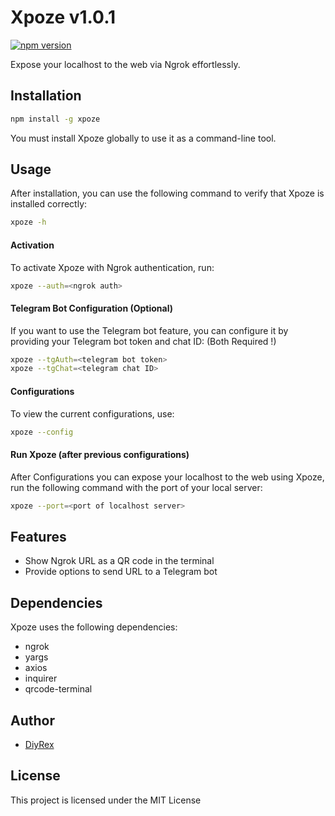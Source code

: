 # Xpoze v1.0.1

[![npm version](https://badge.fury.io/js/xpoze.svg)](https://www.npmjs.com/package/xpoze)

Expose your localhost to the web via Ngrok effortlessly.

## Installation

```bash
npm install -g xpoze
```
You must install Xpoze globally to use it as a command-line tool.

## Usage

After installation, you can use the following command to verify that Xpoze is installed correctly:

```bash
xpoze -h
```
#### Activation
To activate Xpoze with Ngrok authentication, run:
```bash
xpoze --auth=<ngrok auth>
```
#### Telegram Bot Configuration (Optional)
If you want to use the Telegram bot feature, 
you can configure it by providing your Telegram bot token and chat ID: 
(Both Required !)

```bash
xpoze --tgAuth=<telegram bot token>
xpoze --tgChat=<telegram chat ID>
```
#### Configurations

To view the current configurations, use:
```bash
xpoze --config
```
#### Run Xpoze (after previous configurations)
After Configurations you can expose your localhost to the web using Xpoze, 
run the following command with the port of your local server:

```bash
xpoze --port=<port of localhost server>
```

## Features
+ Show Ngrok URL as a QR code in the terminal
+ Provide options to send URL to a Telegram bot

## Dependencies
Xpoze uses the following dependencies:

+ ngrok
+ yargs
+ axios
+ inquirer
+ qrcode-terminal

## Author
- [DiyRex](https://github.com/DiyRex)

## License
This project is licensed under the MIT License
